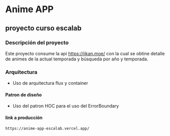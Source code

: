 # Anime APP
## proyecto curso escalab

### Descripción del proyecto
Este proyecto consume la api https://jikan.moe/ con la cual se obtine detalle de animes de la actual temporada
y búsqueda por año y temporada.

### Arquitectura
- Uso de arquitectura flux y container


#### Patron de diseño
- Uso del patron HOC para el uso del ErrorBoundary

#### link a producción


```sh
https://anime-app-escalab.vercel.app/
```